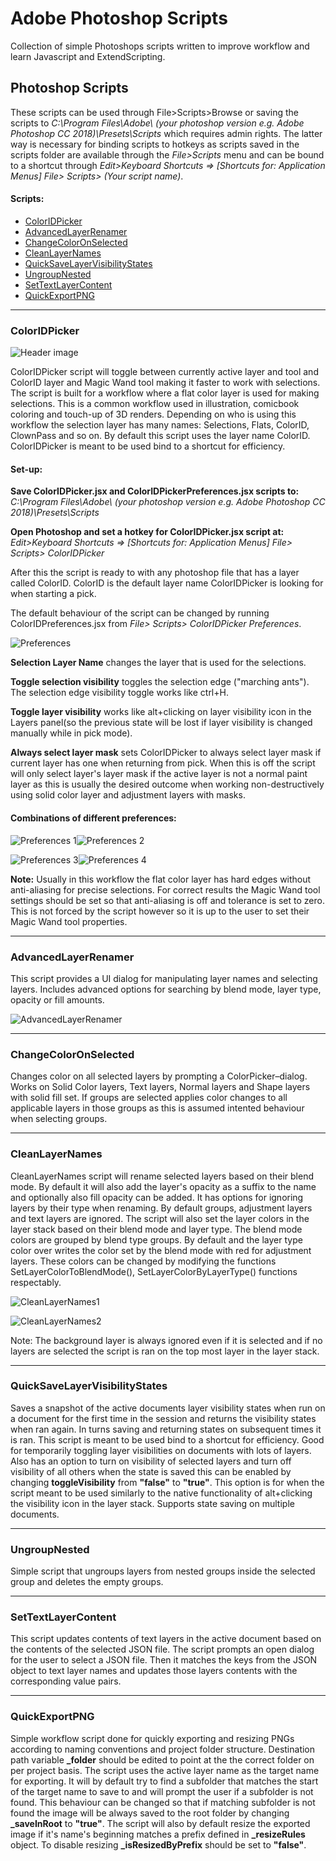 # Adobe Photoshop Scripts

Collection of simple Photoshops scripts written to improve workflow and learn Javascript and ExtendScripting.

## Photoshop Scripts

These scripts can be used through File>Scripts>Browse or saving the scripts to *C:\Program Files\Adobe\ (your photoshop version e.g. Adobe Photoshop CC 2018)\Presets\Scripts* which requires admin rights.
The latter way is necessary for binding scripts to hotkeys as scripts saved in the scripts folder are available through the *File>Scripts* menu and can be bound to a shortcut through *Edit>Keyboard Shortcuts => [Shortcuts for: Application Menus] File> Scripts> (Your script name)*.

#### Scripts:
* [ColorIDPicker](#ColorIDPicker)
* [AdvancedLayerRenamer](#AdvancedLayerRenamer)
* [ChangeColorOnSelected](#ChangeColorOnSelected)
* [CleanLayerNames](#CleanLayerNames)
* [QuickSaveLayerVisibilityStates](#QuickSaveLayerVisibilityStates)
* [UngroupNested](#UngroupNested)
* [SetTextLayerContent](#SetTextLayerContent)
* [QuickExportPNG](#QuickExportPNG)

---

### ColorIDPicker

![Header image](https://github.com/korintic/AdobePhotoshopScripts/blob/master/Images/ColorIDPicker.png "Header image")


ColorIDPicker script will toggle between currently active layer and tool and ColorID layer and Magic Wand tool making it faster to work with selections.
The script is built for a workflow where a flat color layer is used for making selections.
This is a common workflow used in illustration, comicbook coloring and touch-up of 3D renders.
Depending on who is using this workflow the selection layer has many names: Selections, Flats, ColorID, ClownPass and so on.
By default this script uses the layer name ColorID.
ColorIDPicker is meant to be used bind to a shortcut for efficiency.

#### Set-up:
**Save ColorIDPicker.jsx and ColorIDPickerPreferences.jsx scripts to:**  
*C:\Program Files\Adobe\ (your photoshop version e.g. Adobe Photoshop CC 2018)\Presets\Scripts*

**Open Photoshop and set a hotkey for ColorIDPicker.jsx script at:**  
*Edit>Keyboard Shortcuts => [Shortcuts for: Application Menus] File> Scripts> ColorIDPicker*

After this the script is ready to with any photoshop file that has a layer called ColorID.
ColorID is the default layer name ColorIDPicker is looking for when starting a pick.

The default behaviour of the script can be changed by running ColorIDPreferences.jsx from *File> Scripts> ColorIDPicker Preferences*.

![Preferences](https://github.com/korintic/AdobePhotoshopScripts/blob/master/Images/ColorIDPickerPreferences.png "Preferences")

**Selection Layer Name** changes the layer that is used for the selections.

**Toggle selection visibility** toggles the selection edge ("marching ants").
The selection edge visibility toggle works like ctrl+H.

**Toggle layer visibility** works like alt+clicking on layer visibility icon in the Layers panel(so the previous state will be lost if layer visibility is changed manually while in pick mode).

**Always select layer mask** sets ColorIDPicker to always select layer mask if current layer has one when returning from pick.
When this is off the script will only select layer's layer mask if the active layer is not a normal paint layer as this is usually the desired outcome when working non-destructively using solid color layer and adjustment layers with masks.

#### Combinations of different preferences:

![Preferences 1](https://github.com/korintic/AdobePhotoshopScripts/blob/master/Images/ColorIDPickerPreferences1.gif "Preferences 1")![Preferences 2](https://github.com/korintic/AdobePhotoshopScripts/blob/master/Images/ColorIDPickerPreferences2.gif "Preferences 2")

![Preferences 3](https://github.com/korintic/AdobePhotoshopScripts/blob/master/Images/ColorIDPickerPreferences3.gif "Preferences 3")![Preferences 4](https://github.com/korintic/AdobePhotoshopScripts/blob/master/Images/ColorIDPickerPreferences4.gif "Preferences 4")

**Note:**
Usually in this workflow the flat color layer has hard edges without anti-aliasing for precise selections. 
For correct results the Magic Wand tool settings should be set so that anti-aliasing is off and tolerance is set to zero.
This is not forced by the script however so it is up to the user to set their Magic Wand tool properties.

---

### AdvancedLayerRenamer

This script provides a UI dialog for manipulating layer names and selecting layers. Includes advanced options for searching by blend mode, layer type, opacity or fill amounts.

![AdvancedLayerRenamer](https://github.com/korintic/AdobePhotoshopScripts/blob/master/Images/AdvancedLayerRenamer.png "AdvancedLayerRenamer")


---

### ChangeColorOnSelected

Changes color on all selected layers by prompting a ColorPicker–dialog. Works on Solid Color layers, Text layers, Normal layers and Shape layers with solid fill set.
If groups are selected applies color changes to all applicable layers in those groups as this is assumed intented behaviour when selecting groups.

---

### CleanLayerNames

CleanLayerNames script will rename selected layers based on their blend mode. By default it will also add the layer's opacity as a suffix to the name and optionally also fill opacity can be added. 
It has options for ignoring layers by their type when renaming.
By default groups, adjustment layers and text layers are ignored.
The script will also set the layer colors in the layer stack based on their blend mode and layer type. The blend mode colors are grouped by blend type groups. By default and the layer type color over writes the color set by the blend mode with red for adjustment layers. These colors can be changed by modifying the functions SetLayerColorToBlendMode(), SetLayerColorByLayerType() functions respectably.

![CleanLayerNames1](https://github.com/korintic/AdobePhotoshopScripts/blob/master/Images/CleanLayerNames1.png "CleanLayerNames1")

![CleanLayerNames2](https://github.com/korintic/AdobePhotoshopScripts/blob/master/Images/CleanLayerNames2.png "CleanLayerNames2")

Note: The background layer is always ignored even if it is selected and if no layers are selected the script is ran on the top most layer in the layer stack.

---

### QuickSaveLayerVisibilityStates

Saves a snapshot of the active documents layer visibility states when run on a document for the first time in the session and returns the visibility states when ran again. In turns saving and returning states on subsequent times it is ran. This script is meant to be used bind to a shortcut for efficiency. Good for temporarily toggling layer visibilities on documents with lots of layers. Also has an option to turn on visibility of selected layers and turn off visibility of all others when the state is saved this can be enabled by changing **toggleVisibility** from **"false"** to **"true"**. This option is for when the script meant to be used similarly to the native functionality of alt+clicking the visibility icon in the layer stack. Supports state saving on multiple documents.

---

### UngroupNested

Simple script that ungroups layers from nested groups inside the selected group and deletes the empty groups.

---

### SetTextLayerContent

This script updates contents of text layers in the active document based on the contents of the selected JSON file. The script prompts an open dialog for the user to select a JSON file. Then it matches the keys from the JSON object to text layer names and updates those layers contents with the corresponding value pairs.

---

### QuickExportPNG

Simple workflow script done for quickly exporting and resizing PNGs according to naming conventions and project folder structure.
Destination path variable **_folder** should be edited to point at the the correct folder on per project basis.
The script uses the active layer name as the target name for exporting. It will by default try to find a subfolder that matches the start of the target name to save to and will prompt the user if a subfolder is not found. This behaviour can be changed so that if matching subfolder is not found the image will be always saved to the root folder by changing **_saveInRoot** to **"true"**. The script will also by default resize the exported image if it's name's beginning matches a prefix defined in **_resizeRules** object. To disable resizing **_isResizedByPrefix** should be set to **"false"**.
